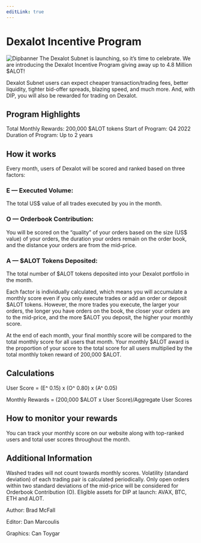 ```yaml
---
editLink: true
---
```


# Dexalot Incentive Program

![Dipbanner](/images/dip/dipban.png)
The Dexalot Subnet is launching, so it’s time to celebrate. We are introducing the Dexalot Incentive Program giving away up to 4.8 Million $ALOT!

Dexalot Subnet users can expect cheaper transaction/trading fees, better liquidity, tighter bid-offer spreads, blazing speed, and much more. And, with DIP, you will also be rewarded for trading on Dexalot.

##  **Program Highlights**

Total Monthly Rewards: 200,000 $ALOT tokens
Start of Program: Q4 2022
Duration of Program: Up to 2 years

##  **How it works**

Every month, users of Dexalot will be scored and ranked based on three factors:

### **E — Executed Volume:**
The total US$ value of all trades executed by you in the month.

### **O — Orderbook Contribution:**
You will be scored on the “quality” of your orders based on the size (US$ value) of your orders, the duration your orders remain on the order book, and the distance your orders are from the mid-price.

### **A — $ALOT Tokens Deposited:**
The total number of $ALOT tokens deposited into your Dexalot portfolio in the month.

Each factor is individually calculated, which means you will accumulate a monthly score even if you only execute trades or add an order or deposit $ALOT tokens. However, the more trades you execute, the larger your orders, the longer you have orders on the book, the closer your orders are to the mid-price, and the more $ALOT you deposit, the higher your monthly score.

At the end of each month, your final monthly score will be compared to the total monthly score for all users that month. Your monthly $ALOT award is the proportion of your score to the total score for all users multiplied by the total monthly token reward of 200,000 $ALOT.

##  **Calculations**

User Score = (E^ 0.15) x (O^ 0.80) x (A^ 0.05)

Monthly Rewards = (200,000 $ALOT x User Score)/Aggregate User Scores

## **How to monitor your rewards**

You can track your monthly score on our website along with top-ranked users and total user scores throughout the month.

##  **Additional Information**

Washed trades will not count towards monthly scores.
Volatility (standard deviation) of each trading pair is calculated periodically.
Only open orders within two standard deviations of the mid-price will be considered for Orderbook Contribution (O).
Eligible assets for DIP at launch: AVAX, BTC, ETH and ALOT.

Author: Brad McFall

Editor: Dan Marcoulis

Graphics: Can Toygar
